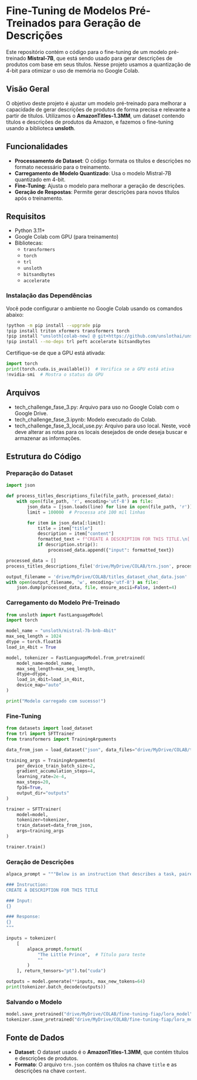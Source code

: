 # Fine-Tuning de Modelos Pré-Treinados para Geração de Descrições

Este repositório contém o código para o fine-tuning de um modelo pré-treinado **Mistral-7B**, que está sendo usado para gerar descrições de produtos com base em seus títulos. Nesse projeto usamos a quantização de 4-bit para otimizar o uso de memória no Google Colab.

## Visão Geral

O objetivo deste projeto é ajustar um modelo pré-treinado para melhorar a capacidade de gerar descrições de produtos de forma precisa e relevante a partir de títulos. Utilizamos o **AmazonTitles-1.3MM**, um dataset contendo títulos e descrições de produtos da Amazon, e fazemos o fine-tuning usando a biblioteca **unsloth**.

## Funcionalidades

- **Processamento de Dataset**: O código formata os títulos e descrições no formato necessário para o treinamento.
- **Carregamento de Modelo Quantizado**: Usa o modelo Mistral-7B quantizado em 4-bit.
- **Fine-Tuning**: Ajusta o modelo para melhorar a geração de descrições.
- **Geração de Respostas**: Permite gerar descrições para novos títulos após o treinamento.

## Requisitos

- Python 3.11+
- Google Colab com GPU (para treinamento)
- Bibliotecas:
  - `transformers`
  - `torch`
  - `trl`
  - `unsloth`
  - `bitsandbytes`
  - `accelerate`

### Instalação das Dependências

Você pode configurar o ambiente no Google Colab usando os comandos abaixo:

```bash
!python -m pip install --upgrade pip
!pip install triton xformers transformers torch
!pip install "unsloth[colab-new] @ git+https://github.com/unslothai/unsloth.git"
!pip install --no-deps trl peft accelerate bitsandbytes
```

Certifique-se de que a GPU está ativada:

```python
import torch
print(torch.cuda.is_available())  # Verifica se a GPU está ativa
!nvidia-smi  # Mostra o status da GPU
```

## Arquivos
- tech_challenge_fase_3.py: Arquivo para uso no Google Colab com o Google Drive.
- tech_challenge_fase_3.ipynb: Modelo executado do Colab.
- tech_challenge_fase_3_local_use.py: Arquivo para uso local. Neste, você deve alterar as rotas para os locais desejados de onde deseja buscar e armazenar as informações.

## Estrutura do Código

### Preparação do Dataset

```python
import json

def process_titles_descriptions_file(file_path, processed_data):
    with open(file_path, 'r', encoding='utf-8') as file:
        json_data = [json.loads(line) for line in open(file_path, 'r')]
        limit = 100000  # Processa até 100 mil linhas

        for item in json_data[:limit]:
            title = item["title"]
            description = item["content"]
            formatted_text = f"CREATE A DESCRIPTION FOR THIS TITLE.\n[|Title|] {title}[|eTitle|]\n\n[|description|]{description}[|eDescription|]"
            if description.strip():
                processed_data.append({"input": formatted_text})

processed_data = []
process_titles_descriptions_file('drive/MyDrive/COLAB/trn.json', processed_data)

output_filename = 'drive/MyDrive/COLAB/titles_dataset_chat_data.json'
with open(output_filename, 'w', encoding='utf-8') as file:
    json.dump(processed_data, file, ensure_ascii=False, indent=4)
```

### Carregamento do Modelo Pré-Treinado

```python
from unsloth import FastLanguageModel
import torch

model_name = "unsloth/mistral-7b-bnb-4bit"
max_seq_length = 1024
dtype = torch.float16
load_in_4bit = True

model, tokenizer = FastLanguageModel.from_pretrained(
    model_name=model_name,
    max_seq_length=max_seq_length,
    dtype=dtype,
    load_in_4bit=load_in_4bit,
    device_map="auto"
)

print("Modelo carregado com sucesso!")
```

### Fine-Tuning

```python
from datasets import load_dataset
from trl import SFTTrainer
from transformers import TrainingArguments

data_from_json = load_dataset("json", data_files="drive/MyDrive/COLAB/titles_dataset_chat_data.json")

training_args = TrainingArguments(
    per_device_train_batch_size=2,
    gradient_accumulation_steps=4,
    learning_rate=2e-4,
    max_steps=20,
    fp16=True,
    output_dir="outputs"
)

trainer = SFTTrainer(
    model=model,
    tokenizer=tokenizer,
    train_dataset=data_from_json,
    args=training_args
)

trainer.train()
```

### Geração de Descrições

```python
alpaca_prompt = """Below is an instruction that describes a task, paired with an input that provides further context. Write a response that appropriately completes the request.

### Instruction:
CREATE A DESCRIPTION FOR THIS TITLE

### Input:
{}

### Response:
{}
"""

inputs = tokenizer(
    [
        alpaca_prompt.format(
            "The Little Prince",  # Título para teste
            ""
        )
    ], return_tensors="pt").to("cuda")

outputs = model.generate(**inputs, max_new_tokens=64)
print(tokenizer.batch_decode(outputs))
```

### Salvando o Modelo

```python
model.save_pretrained("drive/MyDrive/COLAB/fine-tuning-fiap/lora_model")
tokenizer.save_pretrained("drive/MyDrive/COLAB/fine-tuning-fiap/lora_model")
```

## Fonte de Dados

- **Dataset**: O dataset usado é o **AmazonTitles-1.3MM**, que contém títulos e descrições de produtos.
- **Formato**: O arquivo `trn.json` contém os títulos na chave `title` e as descrições na chave `content`.

